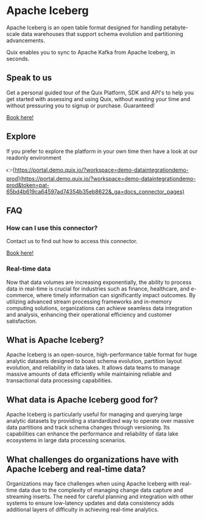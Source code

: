<!-- START MARKDOWN -->
<!--[tech-name]-->
# Apache Iceberg

<!--[blurb-about-tech]-->
Apache Iceberg is an open table format designed for handling petabyte-scale data warehouses that support schema evolution and partitioning advancements.

Quix enables you to sync to Apache Kafka <span id="to_or_from">from</span> <span id="techname">Apache Iceberg</span>, in seconds.

## Speak to us

Get a personal guided tour of the Quix Platform, SDK and API's to help you get started with assessing and using Quix, without wasting your time and without pressuring you to signup or purchase. Guaranteed!

[Book here!](https://quix.io/book-a-demo)


## Explore

If you prefer to explore the platform in your own time then have a look at our readonly environment

👉[https://portal.demo.quix.io/?workspace=demo-dataintegrationdemo-prod](https://portal.demo.quix.io/?workspace=demo-dataintegrationdemo-prod&token=pat-65bd4b619ca64597ad74354b35eb8622&_ga=docs_connector_pages)


## FAQ 

### How can I use this connector?

Contact us to find out how to access this connector.

[Book here!](https://quix.io/book-a-demo)

### Real-time data

Now that data volumes are increasing exponentially, the ability to process data in real-time is crucial for industries such as finance, healthcare, and e-commerce, where timely information can significantly impact outcomes. By utilizing advanced stream processing frameworks and in-memory computing solutions, organizations can achieve seamless data integration and analysis, enhancing their operational efficiency and customer satisfaction.

## What is <span id="techname">Apache Iceberg</span>?

<!--[tech-seo-text]-->
Apache Iceberg is an open-source, high-performance table format for huge analytic datasets designed to boast schema evolution, partition layout evolution, and reliability in data lakes. It allows data teams to manage massive amounts of data efficiently while maintaining reliable and transactional data processing capabilities.

## What data is <span id="techname">Apache Iceberg</span> good for?

<!--[tech-data-seo-text]-->
Apache Iceberg is particularly useful for managing and querying large analytic datasets by providing a standardized way to operate over massive data partitions and track schema changes through versioning. Its capabilities can enhance the performance and reliability of data lake ecosystems in large data processing scenarios.

## What challenges do organizations have with <span id="techname">Apache Iceberg</span> and real-time data?

<!--[tech-challenges-seo-text]-->
Organizations may face challenges when using Apache Iceberg with real-time data due to the complexity of managing change data capture and streaming inserts. The need for careful planning and integration with other systems to ensure low-latency updates and data consistency adds additional layers of difficulty in achieving real-time analytics.
<!-- END MARKDOWN -->